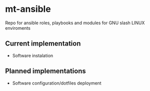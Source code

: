 # mt-ansible
Repo for ansible roles, playbooks and modules for GNU slash LINUX enviroments

## Current implementation

- Software instalation

## Planned implementations

- Software configuration/dotfiles deployment
